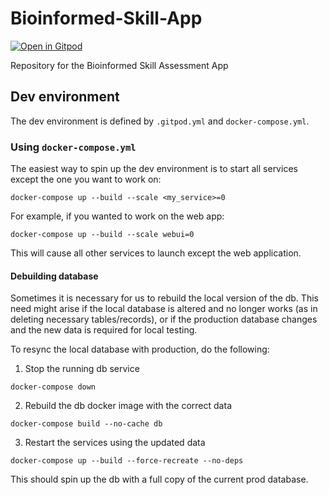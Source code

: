 # Bioinformed-Skill-App

[![Open in Gitpod](https://gitpod.io/button/open-in-gitpod.svg)](https://gitpod.io/#https://github.com/Bioinformatics-Research-Network/Bioinformed-Skill-App)


Repository for the Bioinformed Skill Assessment App

## Dev environment

The dev environment is defined by `.gitpod.yml` and `docker-compose.yml`. 

### Using `docker-compose.yml`

The easiest way to spin up the dev environment is to start all services except the one you want to work on:

```shell
docker-compose up --build --scale <my_service>=0
```

For example, if you wanted to work on the web app:

```shell
docker-compose up --build --scale webui=0
```

This will cause all other services to launch except the web application.

#### Debuilding database

Sometimes it is necessary for us to rebuild the local version of the db. This need might arise if the local database is altered and no longer works (as in deleting necessary tables/records), or if the production database changes and the new data is required for local testing.

To resync the local database with production, do the following:

1. Stop the running db service

```shell
docker-compose down
```

2. Rebuild the db docker image with the correct data

```shell
docker-compose build --no-cache db
```

3. Restart the services using the updated data

```shell
docker-compose up --build --force-recreate --no-deps
```

This should spin up the db with a full copy of the current prod database.
